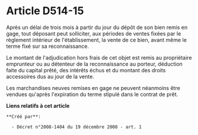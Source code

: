 # Article D514-15

Après un délai de trois mois à partir du jour du dépôt de son bien remis en gage, tout déposant peut solliciter, aux périodes
de ventes fixées par le règlement intérieur de l'établissement, la vente de ce bien, avant même le terme fixé sur sa
reconnaissance.

Le montant de l'adjudication hors frais de cet objet est remis au propriétaire emprunteur ou au détenteur de la
reconnaissance au porteur, déduction faite du capital prêté, des intérêts échus et du montant des droits accessoires dus au
jour de la vente.

Les marchandises neuves remises en gage ne peuvent néanmoins être vendues qu'après l'expiration du terme stipulé dans le
contrat de prêt.

**Liens relatifs à cet article**

	**Créé par**:

	  - Décret n°2008-1404 du 19 décembre 2008 - art. 1
